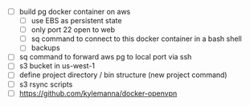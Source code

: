 - [ ] build pg docker container on aws
  - [ ] use EBS as persistent state
  - [ ] only port 22 open to web
  - [ ] sq command to connect to this docker container in a bash shell
  - [ ] backups
- [ ] sq command to forward aws pg to local port via ssh
- [ ] s3 bucket in us-west-1
- [ ] define project directory / bin structure (new project command)
- [ ] s3 rsync scripts
- [ ] https://github.com/kylemanna/docker-openvpn

